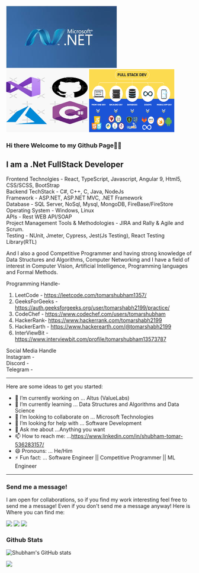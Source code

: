 <img src="2.jpg">  <img src="13.jpg" height="170px" width="220px"> <img src="17.png" height="170px" width="230px">


### Hi there Welcome to my Github Page👋👋

I am a .Net FullStack Developer
---


Frontend Technolgies - React, TypeScript, Javascript, Angular 9, Html5, CSS/SCSS, BootStrap <br/>
Backend TechStack - C#, C++, C, Java, NodeJs  <br/> 
Framework - ASP.NET, ASP.NET MVC, .NET Framework  <br/>
Database - SQL Server, NoSql, Mysql, MongoDB, FireBase/FireStore  <br/>
Operating System - Windows, Linux  <br/>
APIs - Rest WEB API/SOAP  <br/>
Project Management Tools & Methodologies - JIRA and Rally & Agile and Scrum. <br/>
Testing - NUnit, Jmeter, Cypress, Jest(Js Testing), React Testing Library(RTL)  <br/>

And I also a good Competitive Programmer and having strong knowledge of Data Structures and Algorithms, Computer Networking and I have a field of interest in Computer Vision, Artificial Intelligence, Programming languages and Formal Methods.  <br/>

Programming Handle-
1. LeetCode - https://leetcode.com/tomarshubham1357/  <br/>
2. GeeksForGeeks - https://auth.geeksforgeeks.org/user/tomarshabh2199/practice/ <br/>
3. CodeChef - https://www.codechef.com/users/tomarshubham  <br/>
4. HackerRank- https://www.hackerrank.com/tomarshabh2199  <br/>
5. HackerEarth - https://www.hackerearth.com/@tomarshabh2199  <br/>
6. InterViewBit - https://www.interviewbit.com/profile/tomarshubham13573787  <br/>

Social Media Handle <br/>
Instagram -  <br/>
Discord -  <br/>
Telegram -  <br/>

---

Here are some ideas to get you started:

- 🔭 I’m currently working on ... Altus (ValueLabs)
- 🌱 I’m currently learning ... Data Structures and Algorithms and Data Science
- 👯 I’m looking to collaborate on ... Microsoft Technologies
- 🤔 I’m looking for help with ... Software Development
- 💬 Ask me about ...Anything you want
- 📫 How to reach me: ...https://www.linkedin.com/in/shubham-tomar-536283157/
- 😄 Pronouns: ... He/Him
- ⚡ Fun fact: ... Software Engineer || Competitive Programmer || ML Engineer
---
### Send me a message!
I am open for collaborations, so if you find my work interesting feel free to send me a message! Even if you don't send me a message anyway! Here is Where you can find me:
<p><a href="https://www.linkedin.com/in/shubham-tomar-536283157/">
  <img src="https://img.shields.io/badge/linkedin-0077B5?logo=linkedin&logocolor=white&style=for-the-badge"/></a>
<a href="https://www.instagram.com/tomarshabh2199/">
  <img src="https://img.shields.io/badge/Instagram-E4405F?logo=instagram&logoColor=white&style=for-the-badge"/></a>
  <a href="https://www.twitter.com/tomarshabh2199/">
  <img src="https://img.shields.io/badge/Twitter-1DA1F2?logo=twitter&logoColor=white&style=for-the-badge"/></a></p>
  
### Github Stats 
![Shubham's GitHub stats](https://github-readme-stats.vercel.app/api?username=tomarshabh2199&show_icons=true&theme=onedark)

<!-- [![Top Languages](https://github-readme-stats.vercel.app/api/top-langs/?username=tomarshabh2199&layout=compact)](https://github.com/tomarshabh2199/github-readme-stats)-->
<!-- [![Shubham's wakatime stats](https://github-readme-stats.vercel.app/api/wakatime?username=tomarshabh2199)](https://github.com/tomarshabh2199/github-readme-stats)-->


![](http://estruyf-github.azurewebsites.net/api/VisitorHit?user=tomarshabh2199&repo=github-visitors-badge&countColorcountColor&countColor=%237B1E7A)

